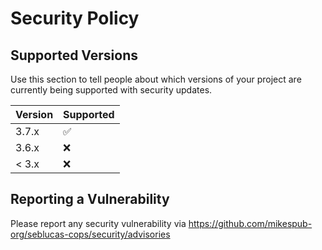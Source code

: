 # Security Policy

## Supported Versions

Use this section to tell people about which versions of your project are
currently being supported with security updates.

| Version | Supported          |
| ------- | ------------------ |
| 3.7.x   | :white_check_mark: |
| 3.6.x   | :x:                |
| < 3.x   | :x:                |

## Reporting a Vulnerability

Please report any security vulnerability via https://github.com/mikespub-org/seblucas-cops/security/advisories
